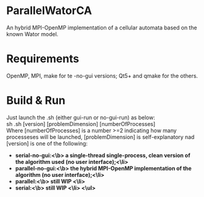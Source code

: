 # ParallelWatorCA
An hybrid MPI-OpenMP implementation of a cellular automata based on the known Wator model.

# Requirements
OpenMP, MPI, make for te -no-gui versions; Qt5+ and qmake for the others.

# Build & Run
Just launch the .sh (either gui-run or no-gui-run) as below: <br>
sh .sh \[version\] \[problemDimension\] \[numberOfProcesses\] <br>
Where \[numberOfProcesses\] is a number >=2 indicating how many processeses will be launched, \[problemDimension\] is self-explanatory nad \[version\] is one of the following:
<br>
<ul>
<li><b>serial-no-gui:<\b> a single-thread single-process, clean version of the algorithm used (no user interface);<\li>
<li><b>parallel-no-gui:<\b> the hybrid MPI-OpenMP implementation of the algorithm (no user interface);<\li>
<li><b>parallel:<\b> still WIP <\li>
<li><b>serial:<\b> still WIP <\li>
<\ul>
